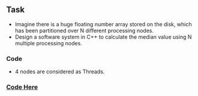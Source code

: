 ## Task
- Imagine there is a huge floating number array stored on the disk, which has been partitioned over N different processing nodes.
- Design a software system in C++ to calculate the median value using N multiple processing nodes.

### Code
- 4 nodes are considered as Threads.

### [Code Here](https://github.com/amitkumar50/Code-examples/blob/master/Companies-Coding-Rounds/DisplaySweets/Code/Calculate-Median-using-N-nodes.cpp)
